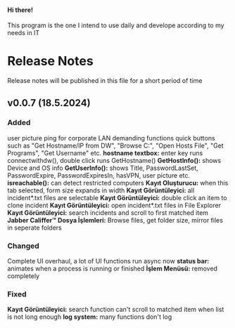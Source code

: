 ﻿#### Hi there!
This program is the one I intend to use daily and develope according to my needs in IT

# Release Notes
Release notes will be published in this file for a short period of time

## v0.0.7 (18.5.2024)

### Added
user picture
ping for corporate LAN demanding functions
quick buttons such as "Get Hostname/IP from DW", "Browse C:\", "Open Hosts File", "Get Programs", "Get Username" etc.
**hostname textbox:** enter key runs connectwithdw(), double click runs GetHostname()
**GetHostInfo():** shows Device and OS info
**GetUserInfo():** shows Title, PasswordLastSet, PasswordExpire, PasswordExpiresIn, hasVPN, user picture etc.
**isreachable():** can detect restricted computers
**Kayıt Oluşturucu:** when this tab selected, form size expands in width
**Kayıt Görüntüleyici:** all incident*.txt files are selectable
**Kayıt Görüntüleyici:** double click an item to clone incident
**Kayıt Görüntüleyici:** open incident*.txt files in File Explorer
**Kayıt Görüntüleyici:** search incidents and scroll to first matched item
**Jabber Califfer™**
**Dosya İşlemleri:** Browse files, get folder size, mirror files in seperate folders

### Changed
Complete UI overhaul, a lot of UI functions run async now
**status bar:** animates when a process is running or finished
**İşlem Menüsü:** removed completely

### Fixed
**Kayıt Görüntüleyici:** search function can't scroll to matched item when list is not long enough
**log system:** many functions don't log